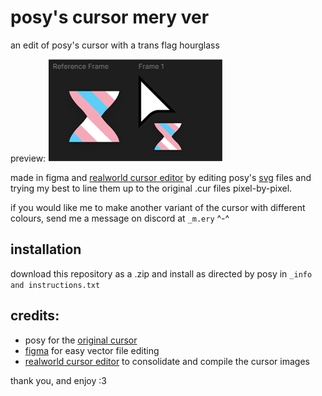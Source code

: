 # posy's cursor mery ver
an edit of posy's cursor with a trans flag hourglass

preview:
![images of the edited cursors](https://github.com/leg7075/posy/blob/main/preview.png?raw=true)

made in figma and [realworld cursor editor](https://www.rw-designer.com/cursor-maker) by editing posy's [svg](https://michieldb.nl/other/cursors/posys-cursors-vectors-v4-svg.svg) files and trying my best to line them up to the original .cur files pixel-by-pixel.

if you would like me to make another variant of the cursor with different colours, send me a message on discord at `_m.ery` ^-^

## installation

download this repository as a .zip and install as directed by posy in `_info and instructions.txt`

## credits:
- posy for the [original cursor](https://michieldb.nl/other/cursors/)
- [figma](https://www.figma.com/) for easy vector file editing
- [realworld cursor editor](https://www.rw-designer.com/cursor-maker) to consolidate and compile the cursor images

thank you, and enjoy :3